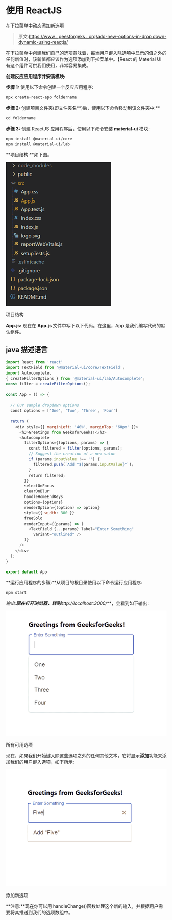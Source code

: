 # 使用 ReactJS

在下拉菜单中动态添加新选项

> 原文:[https://www . geesforgeks . org/add-new-options-in-drop down-dynamic-using-reactjs/](https://www.geeksforgeeks.org/adding-new-options-in-dropdown-dynamically-using-reactjs/)

在下拉菜单中创建我们自己的选项意味着，每当用户键入除选项中显示的值之外的任何新值时，该新值都应该作为选项添加到下拉菜单中。【React 的 Material UI 有这个组件可供我们使用，非常容易集成。

**创建反应应用程序并安装模块:**

**步骤 1:** 使用以下命令创建一个反应应用程序:

```jsx
npx create-react-app foldername
```

**步骤 2:** 创建项目文件夹(即文件夹名**)后，使用以下命令移动到该文件夹中:**

```jsx
cd foldername
```

**步骤 3:** 创建 ReactJS 应用程序后，使用以下命令安装 **material-ui** 模块:

```jsx
npm install @material-ui/core
npm install @material-ui/lab
```

**项目结构:**如下图。

![](img/f04ae0d8b722a9fff0bd9bd138b29c23.png)

项目结构

**App.js:** 现在在 **App.js** 文件中写下以下代码。在这里，App 是我们编写代码的默认组件。

## java 描述语言

```jsx
import React from 'react'
import TextField from '@material-ui/core/TextField';
import Autocomplete,
{ createFilterOptions } from '@material-ui/lab/Autocomplete';
const filter = createFilterOptions();

const App = () => {

  // Our sample dropdown options
  const options = ['One', 'Two', 'Three', 'Four']

  return (
    <div style={{ marginLeft: '40%', marginTop: '60px' }}>
      <h3>Greetings from GeeksforGeeks!</h3>
      <Autocomplete
        filterOptions={(options, params) => {
          const filtered = filter(options, params);
          // Suggest the creation of a new value
          if (params.inputValue !== '') {
            filtered.push(`Add "${params.inputValue}"`);
          }
          return filtered;
        }}
        selectOnFocus
        clearOnBlur
        handleHomeEndKeys
        options={options}
        renderOption={(option) => option}
        style={{ width: 300 }}
        freeSolo
        renderInput={(params) => (
          <TextField {...params} label="Enter Something"
            variant="outlined" />
        )}
      />
    </div>
  );
}

export default App
```

**运行应用程序的步骤:**从项目的根目录使用以下命令运行应用程序:

```jsx
npm start
```

**输出:**现在打开浏览器，转到***http://localhost:3000/***，会看到如下输出:

![](img/efafaa0b84a51c718aa767c3096e9f68.png)

所有可用选项

现在，如果我们开始键入除这些选项之外的任何其他文本，它将显示**添加**功能来添加我们的用户键入选项，如下所示:

![](img/ba5f91db41576a621097793a1e36ad04.png)

添加新选项

**注意:**现在你可以用 handleChange()函数处理这个新的输入，并根据用户需要将其推送到我们的选项数组中。